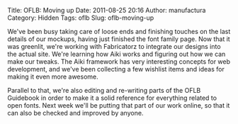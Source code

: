 Title: OFLB: Moving up
Date: 2011-08-25 20:16
Author: manufactura
Category: Hidden
Tags: oflb
Slug: oflb-moving-up

We've been busy taking care of loose ends and finishing touches on the
last details of our mockups, having just finished the font family page.
Now that it was greenlit, we're working with Fabricatorz to integrate
our designs into the actual site. We're learning how Aiki works and
figuring out how we can make our tweaks. The Aiki framework has very
interesting concepts for web development, and we've been collecting a
few wishlist items and ideas for making it even more awesome.

Parallel to that, we're also editing and re-writing parts of the OFLB
Guidebook in order to make it a solid reference for everything related
to open fonts. Next week we'll be putting that part of our work online,
so that it can also be checked and improved by anyone.


